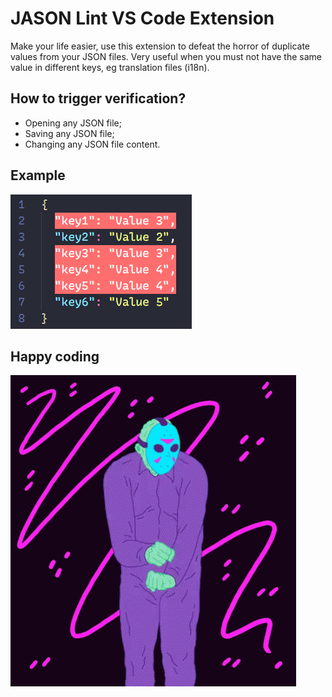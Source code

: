 # JASON Lint VS Code Extension

Make your life easier, use this extension to defeat the horror of duplicate values from your JSON files.
Very useful when you must not have the same value in different keys, eg translation files (i18n).

## How to trigger verification?

- Opening any JSON file;
- Saving any JSON file;
- Changing any JSON file content.

## Example

![image](https://github.com/LeonardoPizzoquero/jason-lint/blob/main/images/example.png)


## Happy coding

![image](https://github.com/LeonardoPizzoquero/jason-lint/blob/main/images/happy-13.gif)